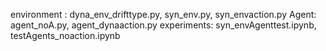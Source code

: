 environment : dyna_env_drifttype.py, syn_env.py, syn_envaction.py
Agent: agent_noA.py, agent_dynaaction.py
experiments: syn_envAgenttest.ipynb, testAgents_noaction.ipynb
